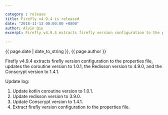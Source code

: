 ```yaml
---

category : release
title: Firefly v4.9.4 is released
date: "2018-11-13 00:00:00 +0800"
author: Alvin Qiu
excerpt: Firefly v4.9.4 extracts firefly version configuration to the properties file, updates the coroutine version to 1.0.1, the Redisson version to 4.9.0, and the Conscrypt version to 1.4.1.  Please click view all to see the details.  

---
```

<p class="text-muted"> {{ page.date | date_to_string }}, {{ page.author }}</p>

Firefly v4.9.4 extracts firefly version configuration to the properties file, updates the coroutine version to 1.0.1, the Redisson version to 4.9.0, and the Conscrypt version to 1.4.1.  

Update log:
1. Update kotlin coroutine version to 1.0.1.
2. Update redisson version to 3.9.0.
3. Update Conscrypt version to 1.4.1.
4. Extract firefly version configuration to the properties file.
